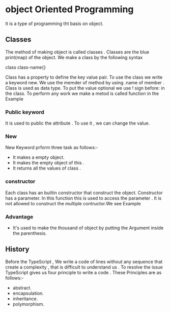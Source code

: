 # object Oriented Programming 
 It is a type of programming tht basis on object.
 ## Classes
The method of making object is called classes . Classes are the blue print(map) of the object.
We make a class by the following syntax 
 
   class class-name{}

Class has a property to define the key value pair. To use the class we write a keyword new. 
We use the memder of method by using .name of member . Class is used as data type.
To put the value optional we use ! sign before: in the class.
To perform any work we make a metod is called function in the Example
### Public keyword
It is used to public the attribute . To use it , we can change the value.
### New 
New Keyword prform three task as follows:-
- It makes a empty object.
- It makes the empty object of this .
- It returns all the values of class . 
### constructor
Each class has an builtin constructor that construct the object. Constructor has a parameter.
In this function this is  used to access the parameter  . 
It is not allowed to construct the multiple contructor.We see Example 
### Advantage
- It's used to make the thousand of object by putting the Argument inside the parenthesis. 

## History  
Before the TypeScript , We write a code of lines  without any sequence that create a complexity , that is difficult to understand us . To resolve the issue TypeScript gives us four principle to write a code . These Principles are as follows:-
- abstract.
- encapsulation.
- inheritance.
- polymorphism.


